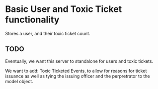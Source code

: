 # Basic User and Toxic Ticket functionality

Stores a user, and their toxic ticket count.

## TODO 

Eventually, we want this server to standalone for users and toxic tickets.

We want to add: Toxic Ticketed Events, to allow for reasons for ticket issuance as well as tying the issuing officer and the perpretrator to the model object.

